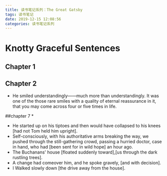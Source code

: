 ```yaml
---
title: 读书笔记系列：The Great Gatsby
tags: 读书笔记
date: 2019-12-15 12:08:56
categories: 读书笔记系列
---
```



# Knotty Graceful Sentences
## Chapter 1
## Chapter 2
* He smiled understandingly——much more than understandingly. It was
one of the those rare smiles with a quality of eternal reassurance in it,
that you may come across four or five times in life.

##chapter 7 
* 
* He started up on his tiptoes and then would have collapsed to his knees [had not Tom held him upright].
* Self-consciously, with his authoritative arms breaking the way, we pushed through the still-gathering crowd,
passing a hurried doctor, case in hand, who had [been sent for in wild hope] an hour ago.
* The Buchanans' house [floated suddenly toward],[us through the dark rustling trees].
* A change had comeover him, and he spoke gravely, [and with decision].
* I Walked slowly down [the drive away from the house].
       